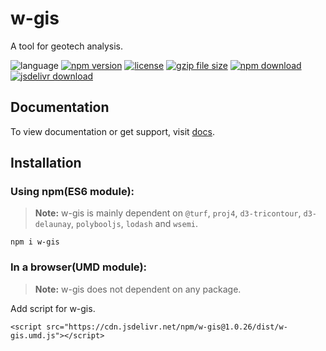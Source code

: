 # w-gis
A tool for geotech analysis.

![language](https://img.shields.io/badge/language-JavaScript-orange.svg) 
[![npm version](http://img.shields.io/npm/v/w-gis.svg?style=flat)](https://npmjs.org/package/w-gis) 
[![license](https://img.shields.io/npm/l/w-gis.svg?style=flat)](https://npmjs.org/package/w-gis) 
[![gzip file size](http://img.badgesize.io/yuda-lyu/w-gis/master/dist/w-gis.umd.js.svg?compression=gzip)](https://github.com/yuda-lyu/w-gis)
[![npm download](https://img.shields.io/npm/dt/w-gis.svg)](https://npmjs.org/package/w-gis) 
[![jsdelivr download](https://img.shields.io/jsdelivr/npm/hm/w-gis.svg)](https://www.jsdelivr.com/package/npm/w-gis)

## Documentation
To view documentation or get support, visit [docs](https://yuda-lyu.github.io/w-gis/w-gis.html).

## Installation
### Using npm(ES6 module):
> **Note:** w-gis is mainly dependent on `@turf`, `proj4`, `d3-tricontour`, `d3-delaunay`, `polybooljs`, `lodash` and `wsemi`.
```alias
npm i w-gis
```

### In a browser(UMD module):
> **Note:** w-gis does not dependent on any package.

Add script for w-gis.
```alias
<script src="https://cdn.jsdelivr.net/npm/w-gis@1.0.26/dist/w-gis.umd.js"></script>

```
